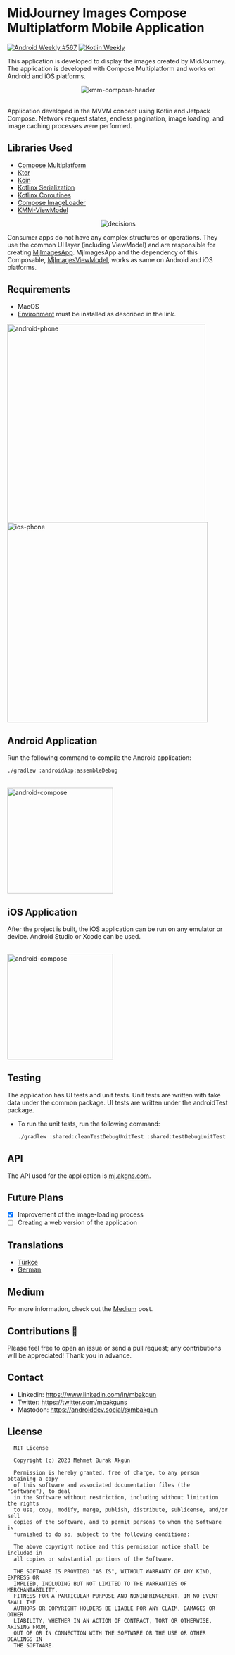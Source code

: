 # MidJourney Images Compose Multiplatform Mobile Application
[![Android Weekly #567](https://androidweekly.net/issues/issue-567/badge)](https://androidweekly.net/issues/issue-567)
<a href="https://mailchi.mp/kotlinweekly/kotlin-weekly-352"><img alt="Kotlin Weekly" src="image-assets/kotlin-weekly.svg"/></a>

This application is developed to display the images created by MidJourney. The application is developed with Compose Multiplatform and works on Android and iOS platforms.

<p align="center"><img src="image-assets/1.gif" alt="kmm-compose-header" /><br><br></p>
Application developed in the MVVM concept using Kotlin and Jetpack Compose. Network request states, endless pagination, image loading, and image caching processes were performed.

## Libraries Used

- [Compose Multiplatform](https://www.jetbrains.com/lp/compose-multiplatform/)
- [Ktor](https://ktor.io/)
- [Koin](https://insert-koin.io/)
- [Kotlinx Serialization](https://kotlinlang.org/docs/serialization.html)
- [Kotlinx Coroutines](https://kotlinlang.org/docs/coroutines-overview.html)
- [Compose ImageLoader](https://github.com/qdsfdhvh/compose-imageloader)
- [KMM-ViewModel](https://github.com/rickclephas/KMM-ViewModel)

<div style="text-align: center;"><img src="image-assets/venn.png" alt="decisions"></div>

Consumer apps do not have any complex structures or operations. They use the common UI layer (including ViewModel) and are responsible for creating [MjImagesApp](https://github.com/mbakgun/midjourney-images-compose-multiplatform/blob/e640ac5893478fa0b0b3ed6e71f2b3b66765ce0d/shared/src/commonMain/kotlin/ui/MjImagesApp.kt#L38-L38). MjImagesApp and the dependency of this Composable, [MjImagesViewModel](https://github.com/mbakgun/midjourney-images-compose-multiplatform/blob/e640ac5893478fa0b0b3ed6e71f2b3b66765ce0d/shared/src/commonMain/kotlin/ui/MjImagesViewModel.kt#L15-L15), works as same on Android and iOS platforms.

## Requirements

- MacOS
- [Environment](https://github.com/JetBrains/compose-multiplatform-ios-android-template#set-up-the-environment) must be installed as described in the link.

<img src="image-assets/androidss.png" alt="android-phone" height="450" /> <img src="image-assets/iosss.png" alt="ios-phone"  height="455" />


## Android Application

Run the following command to compile the Android application:

```bash
./gradlew :androidApp:assembleDebug
```

<br><img src="image-assets/android.gif" width="240" alt="android-compose"/>

## iOS Application

After the project is built, the iOS application can be run on any emulator or device. Android Studio or Xcode can be used.

<br><img src="image-assets/ios.gif" width="240" alt="android-compose"/>

## Testing

The application has UI tests and unit tests. Unit tests are written with fake data under the common package. UI tests are written under the androidTest package.

* To run the unit tests, run the following command:

    ```bash
    ./gradlew :shared:cleanTestDebugUnitTest :shared:testDebugUnitTest
    ```

## API

The API used for the application is [mj.akgns.com](https://mj.akgns.com/).

## Future Plans

- [x] Improvement of the image-loading process
- [ ] Creating a web version of the application

## Translations
- [Türkçe](/README-tr.md)
- [German](/README-de.md)

## Medium

For more information, check out the [Medium](https://mbakgun.medium.com/mj-compose-multiplatform-e6f737b3cd18) post.

## Contributions 👏

Please feel free to open an issue or send a pull request; any contributions will be appreciated! Thank you in advance.

## Contact

* Linkedin: https://www.linkedin.com/in/mbakgun
* Twitter: https://twitter.com/mbakguns
* Mastodon: https://androiddev.social/@mbakgun

License
-----------------

      MIT License

      Copyright (c) 2023 Mehmet Burak Akgün 
      
      Permission is hereby granted, free of charge, to any person obtaining a copy
      of this software and associated documentation files (the "Software"), to deal
      in the Software without restriction, including without limitation the rights
      to use, copy, modify, merge, publish, distribute, sublicense, and/or sell
      copies of the Software, and to permit persons to whom the Software is
      furnished to do so, subject to the following conditions:
      
      The above copyright notice and this permission notice shall be included in
      all copies or substantial portions of the Software.
      
      THE SOFTWARE IS PROVIDED "AS IS", WITHOUT WARRANTY OF ANY KIND, EXPRESS OR
      IMPLIED, INCLUDING BUT NOT LIMITED TO THE WARRANTIES OF MERCHANTABILITY,
      FITNESS FOR A PARTICULAR PURPOSE AND NONINFRINGEMENT. IN NO EVENT SHALL THE
      AUTHORS OR COPYRIGHT HOLDERS BE LIABLE FOR ANY CLAIM, DAMAGES OR OTHER
      LIABILITY, WHETHER IN AN ACTION OF CONTRACT, TORT OR OTHERWISE, ARISING FROM,
      OUT OF OR IN CONNECTION WITH THE SOFTWARE OR THE USE OR OTHER DEALINGS IN
      THE SOFTWARE.